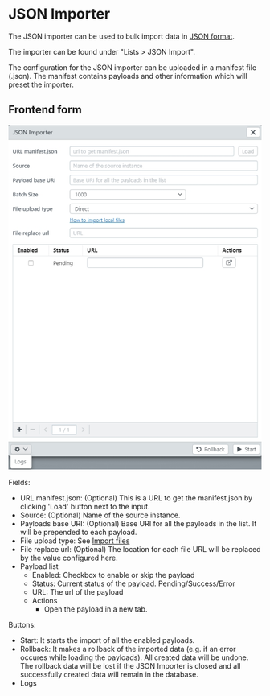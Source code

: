 # JSON Importer

The JSON importer can be used to bulk import data in [JSON format](../../../../technical/datamanagement/jsonimport.html).

The importer can be found under "Lists &gt; JSON Import".

The configuration for the JSON importer can be uploaded in a manifest file \(.json\). The manifest contains payloads and other information which will preset the importer.

## Frontend form

![](jsonimporter_en.jpg)

Fields:

* URL manifest.json: \(Optional\) This is a URL to get the manifest.json by clicking 'Load' button next to the input.
* Source: \(Optional\) Name of the source instance.
* Payloads base URI: \(Optional\) Base URI for all the payloads in the list. It will be prepended to each payload.
* File upload type: See [Import files](../importfiles/importfiles.html)
* File replace url: \(Optional\) The location for each file URL will be replaced by the value configured here.
* Payload list
  * Enabled: Checkbox to enable or skip the payload
  * Status: Current status of the payload. Pending/Success/Error
  * URL: The url of the payload
  * Actions
    * Open the payload in a new tab.

Buttons:

* Start: It starts the import of all the enabled payloads.
* Rollback: It makes a rollback of the imported data \(e.g. if an error occures while loading the payloads\).  All created data will be undone. The rollback data will be lost if the JSON Importer is closed and all successfully created data will remain in the database. 
* Logs



